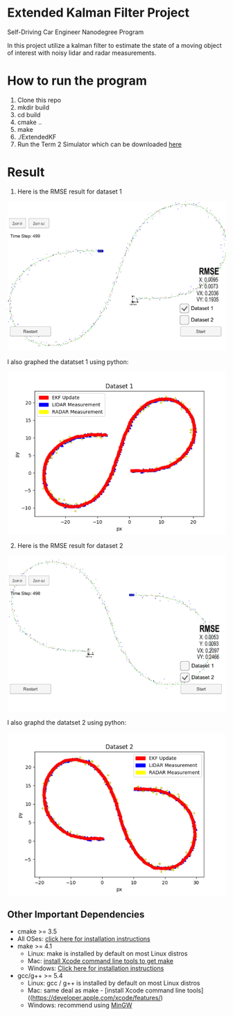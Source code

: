 # Extended Kalman Filter Project
Self-Driving Car Engineer Nanodegree Program

In this project utilize a kalman filter to estimate the state of a moving object of interest with noisy lidar and radar measurements.
# How to run the program
1. Clone this repo
1. mkdir build
2. cd build
3. cmake ..
4. make
5. ./ExtendedKF
6. Run the Term 2 Simulator which can be downloaded [here](https://github.com/udacity/self-driving-car-sim/releases)

# Result
1. Here is the RMSE result for dataset 1

![Simulator output](/output_images/sim_dataset1.png)

I also graphed the datatset 1 using python:

![Dataset1 with update](/output_images/dataset_1.png)

2. Here is the RMSE result for dataset 2

![Simulator output](/output_images/sim_dataset2.png)

I also graphd the datatset 2 using python:

![Dataset2 with update](/output_images/dataset_2.png)


## Other Important Dependencies

* cmake >= 3.5
 * All OSes: [click here for installation instructions](https://cmake.org/install/)
* make >= 4.1
  * Linux: make is installed by default on most Linux distros
  * Mac: [install Xcode command line tools to get make](https://developer.apple.com/xcode/features/)
  * Windows: [Click here for installation instructions](http://gnuwin32.sourceforge.net/packages/make.htm)
* gcc/g++ >= 5.4
  * Linux: gcc / g++ is installed by default on most Linux distros
  * Mac: same deal as make - [install Xcode command line tools]((https://developer.apple.com/xcode/features/)
  * Windows: recommend using [MinGW](http://www.mingw.org/)